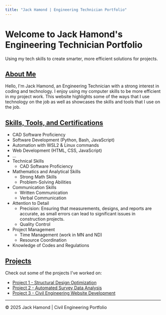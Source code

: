 ```yaml
---
title: "Jack Hamond | Engineering Technician Portfolio"
---
```


# Welcome to Jack Hamond's Engineering Technician Portfolio

Using my tech skills to create smarter, more efficient solutions for projects.

## [About Me](/about/)

Hello, I'm Jack Hamond, an Engineering Technician with a strong interest in coding and technology. I enjoy using my computer skills to be more efficient in my project work. This website highlights some of the ways that I use technology on the job as well as showcases the skills and tools that I use on the job.

## [Skills, Tools, and Certifications](/skillset/)

* CAD Software Proficiency
* Software Development (Python, Bash, JavaScript)
* Automation with WSL2 & Linux commands
* Web Development (HTML, CSS, JavaScript)
* ...
* Technical Skills
  * CAD Software Proficiency
* Mathematics and Analytical Skills
  * Strong Math Skills
  * Problem-Solving Abilities
* Communication Skills
  * Written Communication
  * Verbal Communication
* Attention to Detail
  * Precision: Ensuring that measurements, designs, and reports are accurate, as small errors can lead to significant issues in construction projects.
  * Quality Control
* Project Management
  * Time Management (work in MN and ND)
  * Resource Coordination
* Knowledge of Codes and Regulations

## [Projects](/projects/)

Check out some of the projects I've worked on:

- [Project 1 - Structural Design Optimization](#)
- [Project 2 - Automated Survey Data Analysis](#)
- [Project 3 - Civil Engineering Website Development](#)

---

&copy; 2025 Jack Hamond | Civil Engineering Portfolio
